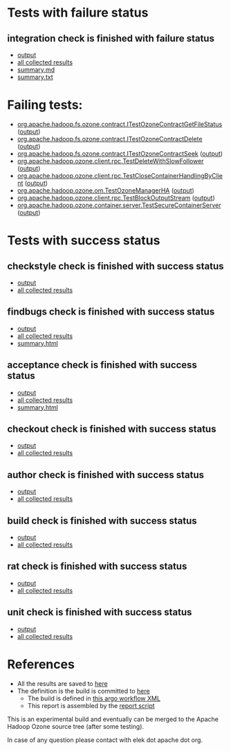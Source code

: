 # Tests with failure status

## integration check is finished with failure status

   * [output](https://raw.githubusercontent.com/elek/ozone-ci-q4/master/pr/pr-hdds-2293-fsv7b/integration/output.log)
   * [all collected results](https://github.com/elek/ozone-ci-q4/tree/master/pr/pr-hdds-2293-fsv7b/integration)
   * [summary.md](https://github.com/elek/ozone-ci-q4/tree/master/pr/pr-hdds-2293-fsv7b/integration/summary.md)
   * [summary.txt](https://github.com/elek/ozone-ci-q4/tree/master/pr/pr-hdds-2293-fsv7b/integration/summary.txt)

# Failing tests: 

 * [org.apache.hadoop.fs.ozone.contract.ITestOzoneContractGetFileStatus](hadoop-ozone/ozonefs/org.apache.hadoop.fs.ozone.contract.ITestOzoneContractGetFileStatus.txt) ([output](hadoop-ozone/ozonefs/org.apache.hadoop.fs.ozone.contract.ITestOzoneContractGetFileStatus-output.txt))
 * [org.apache.hadoop.fs.ozone.contract.ITestOzoneContractDelete](hadoop-ozone/ozonefs/org.apache.hadoop.fs.ozone.contract.ITestOzoneContractDelete.txt) ([output](hadoop-ozone/ozonefs/org.apache.hadoop.fs.ozone.contract.ITestOzoneContractDelete-output.txt))
 * [org.apache.hadoop.fs.ozone.contract.ITestOzoneContractSeek](hadoop-ozone/ozonefs/org.apache.hadoop.fs.ozone.contract.ITestOzoneContractSeek.txt) ([output](hadoop-ozone/ozonefs/org.apache.hadoop.fs.ozone.contract.ITestOzoneContractSeek-output.txt))
 * [org.apache.hadoop.ozone.client.rpc.TestDeleteWithSlowFollower](hadoop-ozone/integration-test/org.apache.hadoop.ozone.client.rpc.TestDeleteWithSlowFollower.txt) ([output](hadoop-ozone/integration-test/org.apache.hadoop.ozone.client.rpc.TestDeleteWithSlowFollower-output.txt))
 * [org.apache.hadoop.ozone.client.rpc.TestCloseContainerHandlingByClient](hadoop-ozone/integration-test/org.apache.hadoop.ozone.client.rpc.TestCloseContainerHandlingByClient.txt) ([output](hadoop-ozone/integration-test/org.apache.hadoop.ozone.client.rpc.TestCloseContainerHandlingByClient-output.txt))
 * [org.apache.hadoop.ozone.om.TestOzoneManagerHA](hadoop-ozone/integration-test/org.apache.hadoop.ozone.om.TestOzoneManagerHA.txt) ([output](hadoop-ozone/integration-test/org.apache.hadoop.ozone.om.TestOzoneManagerHA-output.txt))
 * [org.apache.hadoop.ozone.client.rpc.TestBlockOutputStream](hadoop-ozone/integration-test/org.apache.hadoop.ozone.client.rpc.TestBlockOutputStream.txt) ([output](hadoop-ozone/integration-test/org.apache.hadoop.ozone.client.rpc.TestBlockOutputStream-output.txt))
 * [org.apache.hadoop.ozone.container.server.TestSecureContainerServer](hadoop-ozone/integration-test/org.apache.hadoop.ozone.container.server.TestSecureContainerServer.txt) ([output](hadoop-ozone/integration-test/org.apache.hadoop.ozone.container.server.TestSecureContainerServer-output.txt))


# Tests with success status

## checkstyle check is finished with success status

   * [output](https://raw.githubusercontent.com/elek/ozone-ci-q4/master/pr/pr-hdds-2293-fsv7b/checkstyle/output.log)
   * [all collected results](https://github.com/elek/ozone-ci-q4/tree/master/pr/pr-hdds-2293-fsv7b/checkstyle)


## findbugs check is finished with success status

   * [output](https://raw.githubusercontent.com/elek/ozone-ci-q4/master/pr/pr-hdds-2293-fsv7b/findbugs/output.log)
   * [all collected results](https://github.com/elek/ozone-ci-q4/tree/master/pr/pr-hdds-2293-fsv7b/findbugs)
   * [summary.html](https://elek.github.io/ozone-ci-q4/pr/pr-hdds-2293-fsv7b/findbugs/summary.html)


## acceptance check is finished with success status

   * [output](https://raw.githubusercontent.com/elek/ozone-ci-q4/master/pr/pr-hdds-2293-fsv7b/acceptance/output.log)
   * [all collected results](https://github.com/elek/ozone-ci-q4/tree/master/pr/pr-hdds-2293-fsv7b/acceptance)
   * [summary.html](https://elek.github.io/ozone-ci-q4/pr/pr-hdds-2293-fsv7b/acceptance/summary.html)


## checkout check is finished with success status

   * [output](https://raw.githubusercontent.com/elek/ozone-ci-q4/master/pr/pr-hdds-2293-fsv7b/checkout/output.log)
   * [all collected results](https://github.com/elek/ozone-ci-q4/tree/master/pr/pr-hdds-2293-fsv7b/checkout)


## author check is finished with success status

   * [output](https://raw.githubusercontent.com/elek/ozone-ci-q4/master/pr/pr-hdds-2293-fsv7b/author/output.log)
   * [all collected results](https://github.com/elek/ozone-ci-q4/tree/master/pr/pr-hdds-2293-fsv7b/author)


## build check is finished with success status

   * [output](https://raw.githubusercontent.com/elek/ozone-ci-q4/master/pr/pr-hdds-2293-fsv7b/build/output.log)
   * [all collected results](https://github.com/elek/ozone-ci-q4/tree/master/pr/pr-hdds-2293-fsv7b/build)


## rat check is finished with success status

   * [output](https://raw.githubusercontent.com/elek/ozone-ci-q4/master/pr/pr-hdds-2293-fsv7b/rat/output.log)
   * [all collected results](https://github.com/elek/ozone-ci-q4/tree/master/pr/pr-hdds-2293-fsv7b/rat)


## unit check is finished with success status

   * [output](https://raw.githubusercontent.com/elek/ozone-ci-q4/master/pr/pr-hdds-2293-fsv7b/unit/output.log)
   * [all collected results](https://github.com/elek/ozone-ci-q4/tree/master/pr/pr-hdds-2293-fsv7b/unit)




# References

 * All the results are saved to [here](https://github.com/elek/ozone-ci-q4/tree/master/pr/pr-hdds-2293-fsv7b/)
 * The definition is the build is committed to [here](https://github.com/elek/argo-ozone)
    * The build is defined in [this argo workflow XML](https://github.com/elek/argo-ozone/blob/master/ozone-build.yaml)
    * This report is assembled by the [report script](https://github.com/elek/argo-ozone/blob/master/scripts/report.sh)

This is an experimental build and eventually can be merged to the Apache Hadoop Ozone source tree (after some testing).

In case of any question please contact with elek dot apache dot org.
